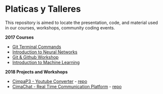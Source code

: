 
# Platicas y Talleres

This repository is aimed to locate the presentation, code, and material used in our courses, workshops, community coding events.

**2017 Courses**

 - [Git Terminal Commands](https://github.com/saulflores95/cimadev)
 - [Introduction to Neural Networks](https://github.com/cimadev/PlaticasTalleres/tree/master/2017/11_24_2017-Introduccion_Redes_Nueronales)
 - [Git & Github Workshop](https://github.com/cimadev/PlaticasTalleres/tree/master/2017/dec_7_Git_GitHub_WorkShop)
 - [Introduction to Machine Learning](https://github.com/cimadev/PlaticasTalleres/tree/master/2017/nov_10_Intro_Machine_Learning) 
 
**2018 Projects and Workshops**
 - [CimpaP3 - Youtube Converter](cimap3.now.sh) - [repo](https://github.com/saulflores95/youtubetomp3)
 - [CimaChat - Real Time Communication Platform](cimachat.now.sh) - [repo](https://github.com/cimadev/PlaticasTalleres/tree/master/2018/real-time-chat)
